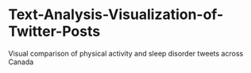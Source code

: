 # Text-Analysis-Visualization-of-Twitter-Posts
Visual comparison of physical activity and sleep disorder tweets across Canada

